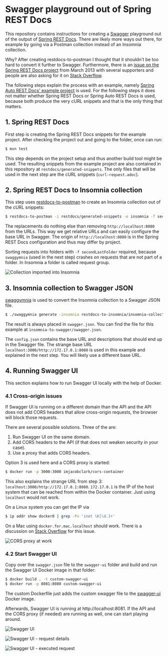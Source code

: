 # Swagger playground out of Spring REST Docs

This repository contains instructions for creating a
[Swagger](https://swagger.io/) playground out of the output of
[Spring REST Docs](https://projects.spring.io/spring-restdocs/).
There are likely more ways out there, for example by going via
a Postman collection instead of an Insomnia collection.

Why?
After creating restdocs-to-postman I thought that it shouldn't be
too hard to convert it further to Swagger.
Furthermore, there is an 
[issue on the Spring REST Docs project](https://github.com/spring-projects/spring-restdocs/issues/213)
from March 2013 with several supporters
and people are also asking for it on
[Stack Overflow](https://stackoverflow.com/questions/46432634/including-a-try-out-form-in-spring-rest-docs).

The following steps explain the process with an example, namely
[Spring Auto REST Docs' example project](https://github.com/ScaCap/spring-auto-restdocs/tree/master/spring-auto-restdocs-example)
is used.
For the following steps it does not matter whether Spring REST Docs
or Spring Auto REST Docs is used,
because both produce the very cURL snippets and that is the
only thing that matters.

## 1. Spring REST Docs

First step is creating the Spring REST Docs snippets for the example project.
After checking the project out and going to the folder, once can run:

```bash
$ mvn test
```

This step depends on the project setup and thus another build tool might be used.
The resulting snippets from the example project are also contained in
this repository at `restdocs/generated-snippets`.
The only files that will be used in the next step are the cURL snippets
(`curl-request.adoc`).

## 2. Spring REST Docs to Insomnia collection

This step uses [restdocs-to-postman](https://github.com/fbenz/restdocs-to-postman)
to create an Insomnia collection out of the cURL snippets:

```bash
$ restdocs-to-postman -i restdocs/generated-snippets -e insomnia -f secondLastFolder -r restdocs-to-insomnia/replacements.json -o restdocs-to-insomnia/insomnia-collection.json
```

The replacements do nothing else than removing `http://localhost:8080`
from the URLs.
This way we get relative URLs and can easily configure the base URL
in Swagger.
The origin of `http://localhost:8080` is in the Spring REST Docs configuration
and thus may differ by project.

Sorting requests into folders with `-f secondLastFolder` required,
because `swaggymnia` (used in the next step) crashes on requests
that are not part of a folder.
In Insomnia a folder is called request group.

![Collection imported into Insomnia](images/insomnia-collection-imported.png "Collection imported into Insomnia")

## 3. Insomnia collection to Swagger JSON

[swaggymnia](https://github.com/mlabouardy/swaggymnia) is used to convert
the Insomnia collection to a Swagger JSON file.

```bash
$ ./swaggymnia generate -insomnia restdocs-to-insomnia/insomnia-collection.json -config insomnia-to-swagger/config.json -output json
```

The result is always placed in `swagger.json`.
You can find the file for this example at `ìnsomnia-to-swagger/swagger.json`.

The `config.json` contains the base URL and descriptions that should
end up in the Swagger file.
The strange base URL `localhost:3000/http://172.17.0.1:8080` is used
in this example and explained in the next step.
You will likely use a different base URL.

## 4. Running Swagger UI

This section explains how to run Swagger UI locally with the help of Docker.

### 4.1 Cross-origin issues

If Swagger UI is running on a different domain than the API
and the API does not add CORS headers that allow cross-origin requests,
the browser will block those requests.

There are several possible solutions. Three of the are:

1. Run Swagger UI on the same domain.
2. Add CORS headers to the API (if that does not weaken security in your case).
3. Use a proxy that adds CORS headers.

Option 3 is used here and a CORS proxy is started:

```bash
$ docker run -p 3000:3000 imjacobclark/cors-container
```

This also explains the strange URL from step 3: `localhost:3000/http://172.17.0.1:8080`.
`172.17.0.1` is the IP of the host system that can be reached from within the Docker container.
Just using `localhost` would not work.

On a Linux system you can get the IP via

```bash
$ ip addr show docker0 | grep -Po 'inet \K[\d.]+'
```

On a Mac using `docker.for.mac.localhost` should work.
There is a discussion on
[Stack Overflow](https://stackoverflow.com/questions/31324981/how-to-access-host-port-from-docker-container)
for this issue.


![CORS proxy at work](images/cors-proxy.png "CORS proxy at work")


### 4.2 Start Swagger UI

Copy over the `swagger.json` file to the `swagger-ui` folder
and build and run the Swagger UI Docker image in that folder:

```bash
$ docker build . -t custom-swagger-ui
$ docker run -p 8081:8080 custom-swagger-ui
```

The custom Dockerfile just adds the custom swagger file
to the [swagger-ui](https://hub.docker.com/r/swaggerapi/swagger-ui/)
Docker image.

Afterwards, Swagger UI is running at http://localhost:8081.
If the API and the CORS proxy (if needed) are running as well,
one can start playing around.

![Swagger UI](images/swagger-ui-top.png "Swagger UI")

![Swagger UI - request details](images/swagger-ui-post-item.png "Swagger UI - request details")

![Swagger UI - executed request](images/swagger-ui-get-item-executed.png "Swagger UI - executed request")

